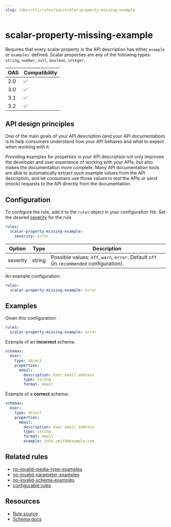 ```yaml
---
slug: /docs/cli/rules/oas/scalar-property-missing-example
---
```


# scalar-property-missing-example

Requires that every scalar property in the API description has either `example` or `examples`˙ defined.
Scalar properties are any of the following types: `string`, `number`, `null`, `boolean`, `integer`.

| OAS | Compatibility |
| --- | ------------- |
| 2.0 | ✅            |
| 3.0 | ✅            |
| 3.1 | ✅            |
| 3.2 | ✅            |

## API design principles

One of the main goals of your API description (and your API documentation) is to help consumers understand how your API behaves and what to expect when working with it.

Providing examples for properties in your API description not only improves the developer and user experience of working with your APIs, but also makes the documentation more complete. Many API documentation tools are able to automatically extract such example values from the API description, and let consumers use those values to test the APIs or send (mock) requests to the API directly from the documentation.

## Configuration

To configure the rule, add it to the `rules` object in your configuration file.
Set the desired [severity](../../rules.md#severity-settings) for the rule.

```yaml
rules:
  scalar-property-missing-example:
    severity: error
```

| Option   | Type   | Description                                                                              |
| -------- | ------ | ---------------------------------------------------------------------------------------- |
| severity | string | Possible values: `off`, `warn`, `error`. Default `off` (in `recommended` configuration). |

An example configuration:

```yaml
rules:
  scalar-property-missing-example: error
```

## Examples

Given this configuration:

```yaml
rules:
  scalar-property-missing-example: error
```

Example of an **incorrect** schema:

```yaml Bad example
schemas:
  User:
    type: object
    properties:
      email:
        description: User email address
        type: string
        format: email
```

Example of a **correct** schema:

```yaml Good example
schemas:
  User:
    type: object
    properties:
      email:
        description: User email address
        type: string
        format: email
        example: john.smith@example.com
```

## Related rules

- [no-invalid-media-type-examples](./no-invalid-media-type-examples.md)
- [no-invalid-parameter-examples](./no-invalid-parameter-examples.md)
- [no-invalid-schema-examples](./no-invalid-schema-examples.md)
- [configurable rules](../configurable-rules.md)

## Resources

- [Rule source](https://github.com/Redocly/redocly-cli/blob/main/packages/core/src/rules/common/scalar-property-missing-example.ts)
- [Schema docs](https://redocly.com/docs/openapi-visual-reference/schemas/)
